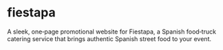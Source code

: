 # fiestapa
A sleek, one‑page promotional website for Fiestapa, a Spanish food‑truck catering service that brings authentic Spanish street food to your event.
